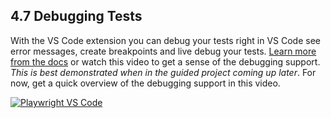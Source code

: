 ## 4.7 Debugging Tests

With the VS Code extension you can debug your tests right in VS Code see error messages, create breakpoints and live debug your tests. [Learn more from the docs](
https://playwright.dev/docs/getting-started-vscode#debugging-tests) or watch this video to get a sense of the debugging support. _This is best demonstrated when in the guided project coming up later_. For now, get a quick overview of the debugging support in this video.

[ ![Playwright VS Code](https://img.youtube.com/vi/LM4yqrOzmFE/hqdefault.jpg) ](https://youtu.be/LM4yqrOzmFE)